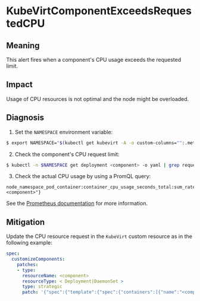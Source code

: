 # KubeVirtComponentExceedsRequestedCPU
<!-- Edited by apinnick, Nov 2022-->

## Meaning

This alert fires when a component's CPU usage exceeds the requested limit.

## Impact

Usage of CPU resources is not optimal and the node might be overloaded.

## Diagnosis

1. Set the `NAMESPACE` environment variable:
```bash
$ export NAMESPACE="$(kubectl get kubevirt -A -o custom-columns="":.metadata.namespace)"
```
2. Check the component's CPU request limit:
```bash
$ kubectl -n $NAMESPACE get deployment <component> -o yaml | grep requests: -A 2
```
3. Check the actual CPU usage by using a PromQL query:
```  
node_namespace_pod_container:container_cpu_usage_seconds_total:sum_rate{namespace="$NAMESPACE",container="<component>"}
```
See the [Prometheus documentation](https://prometheus.io/docs/prometheus/latest/querying/basics/) for more information.

## Mitigation

<!--DS: Update the CPU request limit in the `HCO` custom resource.-->
<!--USstart-->
Update the CPU resource request in the `KubeVirt` custom resource as in the following example:
```yaml
spec:
  customizeComponents:
    patches:
    - type:
      resourceName: <component>
      resourceType: < Deployment|DaemonSet >
      type: strategic
      patch: '{"spec":{"template":{"spec":{"containers":[{"name":"<component>","resources":{"requests":{"cpu":" <cpu_request> "}}}]}}}}'
```
<!--USend-->